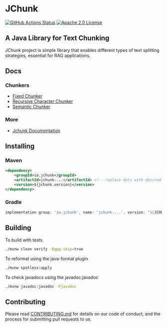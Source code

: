 # JChunk

[![GitHub Actions Status](https://img.shields.io/github/actions/workflow/status/jchunk-io/jchunk/build.yml?branch=main&logo=GitHub&style=for-the-badge)](.)
[![Apache 2.0 License](https://img.shields.io/github/license/arconia-io/arconia?style=for-the-badge&logo=apache&color=brightgreen)](.)

## A Java Library for Text Chunking

JChunk project is simple library that enables different types of text splitting strategies, essential for RAG applications.

## Docs

### Chunkers
 - [Fixed Chunker](jchunk-fixed/README.md)
 - [Recursive Character Chunker](jchunk-recursive-character/README.md)
 - [Semantic Chunker](jchunk-semantic/README.md)

### More
 - [Jchunk Documentation](docs/modules/ROOT/pages/index.adoc)

## Installing

### Maven

```xml
<dependency>
    <groupId>io.jchunk</groupId>
    <artifactId>jchunk-...</artifactId> <!-- replace dots with desired module name -->
    <version>${jchunk.version}</version>
</dependency>
```

### Gradle

```groovy
implementation group: 'io.jchunk', name: 'jchunk-...', version: "${JCHUNK_VERSION}" // replace dots with desired module name
```

## Building

To build with tests

```sh
./mvnw clean verify -Dgpg.skip=true
```

To reformat using the java-format plugin

```sh
./mvnw spotless:apply
```

To check javadocs using the javadoc:javadoc

```sh
./mvnw javadoc:javadoc -Pjavadoc
```

## Contributing

Please read [CONTRIBUTING.md](CONTRIBUTING.md) for details on our code of conduct, and the process for submitting pull requests to us.
